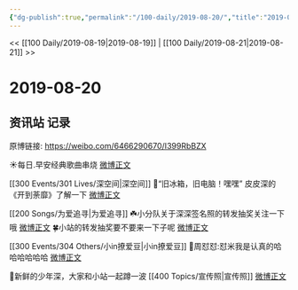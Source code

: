 ```yaml
---
{"dg-publish":true,"permalink":"/100-daily/2019-08-20/","title":"2019-08-20"}
---
```



<< [[100 Daily/2019-08-19\|2019-08-19]] | [[100 Daily/2019-08-21\|2019-08-21]] >>

# 2019-08-20

## 资讯站 记录

原博链接: https://weibo.com/6466290670/I399RbBZX

☀️每日.早安经典歌曲串烧
[微博正文](https://m.weibo.cn/6466290670/4407276385478018)

[[300 Events/301 Lives/深空间\|深空间]]
🌱“旧冰箱，旧电脑！嘿嘿”
皮皮深的《开到荼靡》了解一下
[微博正文](https://m.weibo.cn/6466290670/4407319036746275)

[[200 Songs/为爱追寻\|为爱追寻]]
☘️小分队关于深深签名照的转发抽奖关注一下哦
[微博正文](https://m.weibo.cn/6466290670/4407338968516730)
🍀小站的转发抽奖要不要来一下子呢
[微博正文](https://m.weibo.cn/6466290670/4407380642971170)

[[300 Events/304 Others/小in撩爱豆\|小in撩爱豆]]
🌱周怼怼:怼米我是认真的哈哈哈哈哈哈
[微博正文](https://m.weibo.cn/6466290670/4407457444779263)

🌱新鲜的少年深，大家和小站一起蹲一波 [[400 Topics/宣传照\|宣传照]]
[微博正文](https://m.weibo.cn/6466290670/4407492840825511)
